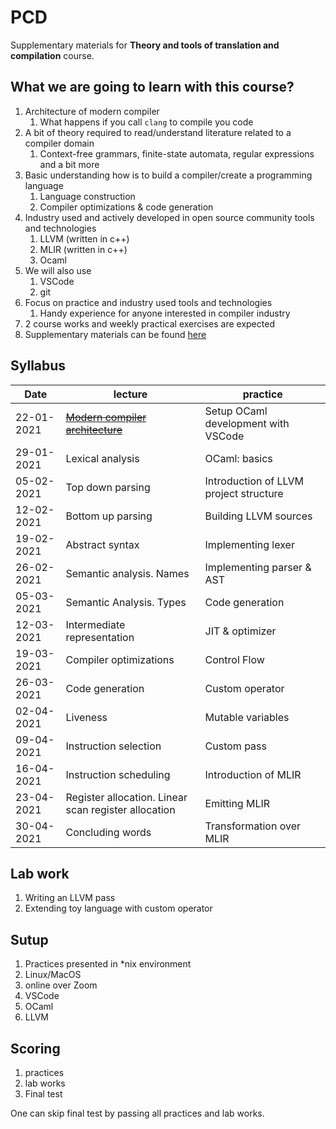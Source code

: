# PCD

Supplementary materials for **Theory and tools of translation and compilation** course.

## What we are going to learn with this course?

1. Architecture of modern compiler
    1. What happens if you call `clang` to compile you code
1. A bit of theory required to read/understand literature related to a compiler domain
    1. Context-free grammars, finite-state automata, regular expressions and a bit more
1. Basic understanding how is to build a compiler/create a programming language
    1. Language construction
    1. Compiler optimizations & code generation
1. Industry used and actively developed in open source community tools and technologies
    1. LLVM (written in c++)
    1. MLIR (written in c++)
    1. Ocaml
1. We will also use
    1. VSCode
    1. git
1. Focus on practice and industry used tools and technologies
    1. Handy experience for anyone interested in compiler industry
1. 2 course works and weekly practical exercises are expected
1. Supplementary materials can be found [here](links.md)

## Syllabus

| Date | lecture | practice |
| --------------- | --------------- | --------------- |
|22-01-2021|	[~~Modern compiler architecture~~](lectures/0-modern-compiler-architecture.md) |	Setup OCaml development with VSCode |
|29-01-2021|	Lexical analysis|OCaml: basics |
|05-02-2021|	Top down parsing|Introduction of LLVM project structure  |
|12-02-2021|	Bottom up parsing|Building LLVM sources  |
|19-02-2021|	Abstract syntax| Implementing lexer|
|26-02-2021|	Semantic analysis. Names| Implementing parser & AST|
|05-03-2021|	Semantic Analysis. Types|Code generation |
|12-03-2021|	Intermediate representation|JIT & optimizer |
|19-03-2021|	Compiler optimizations|Control Flow |
|26-03-2021|	Code generation|Custom operator |
|02-04-2021|	Liveness|Mutable variables |
|09-04-2021|	Instruction selection|Custom pass |
|16-04-2021|	Instruction scheduling|Introduction of MLIR |
|23-04-2021|	Register allocation. Linear scan register allocation|Emitting MLIR |
|30-04-2021|	Concluding words|Transformation over MLIR |

## Lab work

1. Writing an LLVM pass
1. Extending toy language with custom operator

## Sutup

1. Practices presented in \*nix environment
1. Linux/MacOS
1. online over Zoom
1. VSCode
1. OCaml
1. LLVM

## Scoring

1. practices
1. lab works
1. Final test

One can skip final test by passing all practices and lab works.
